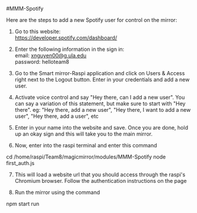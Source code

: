 #MMM-Spotify

Here are the steps to add a new Spotify user for control on the mirror:

1. Go to this website:   
https://developer.spotify.com/dashboard/  

2. Enter the following information in the sign in:  
email: xnguyen00@g.ula.edu  
password: helloteam8  

3. Go to the Smart mirror-Raspi application and click on Users & Access right next to the Logout button. Enter in your credentials and add a new user.  

4. Activate voice control and say "Hey there, can I add a new user". You can say a variation of this statement, but make sure to start with "Hey there".
   eg: "Hey there, add a new user", "Hey there, I want to add a new user", "Hey there, add a user", etc
   
5. Enter in your name into the website and save. Once you are done, hold up an okay sign and this will take you to the main mirror.  

6. Now, enter into the raspi terminal and enter this command

cd /home/raspi/Team8/magicmirror/modules/MMM-Spotify
node first_auth.js

7. This will load a website url that you should access through the raspi's Chromium browser. Follow the authentication instructions on the page  

8. Run the mirror using the command  

npm start run
